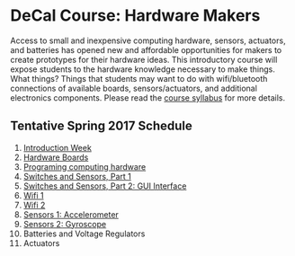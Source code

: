# DeCal Course: Hardware Makers

Access to small and inexpensive computing hardware, sensors, actuators, and batteries has opened new and affordable opportunities for makers to create prototypes for their hardware ideas. This introductory course will expose students to the hardware knowledge necessary to make things. What things? Things that students may want to do with wifi/bluetooth connections of available boards, sensors/actuators, and additional electronics components. Please read the [course syllabus](https://people.eecs.berkeley.edu/~jpduarte/resources/DeCalCourseHardwareMakers.pdf) for more details.

## Tentative Spring 2017 Schedule

1. [Introduction Week](https://github.com/jpduarteeecs/hardwaremakers/blob/master/labs_sp17/introduction/intro.md)
2. [Hardware Boards](https://github.com/jpduarteeecs/hardwaremakers/blob/master/labs_sp17/angklung/angkulng.md)
3. [Programing computing hardware](https://github.com/jpduarteeecs/hardwaremakers/blob/master/labs_sp17/statemachine/statemachine.md)
4. [Switches and Sensors, Part 1](https://github.com/jpduarteeecs/hardwaremakers/blob/master/labs_sp17/pressuresensor/pressure_sensor.md)
5. [Switches and Sensors, Part 2: GUI Interface](https://github.com/jpduarteeecs/hardwaremakers/blob/master/labs_sp17/pressuresensor/pressure_sensor_gui.md)
6. [Wifi 1](https://github.com/jpduarteeecs/hardwaremakers/blob/master/labs_sp17/wifi/wifi.md)
7. [Wifi 2](https://github.com/jpduarteeecs/hardwaremakers/blob/master/labs_sp17/wifi/wifi2.md)
8. [Sensors 1: Accelerometer](https://github.com/jpduarteeecs/hardwaremakers/blob/master/labs_sp17/sensor_accgyro/sensor1.md)
9. [Sensors 2: Gyroscope](https://github.com/jpduarteeecs/hardwaremakers/blob/master/labs_sp17/sensor_accgyro/sensor2.md)
10. Batteries and Voltage Regulators
11. Actuators
